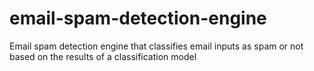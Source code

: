 # email-spam-detection-engine
Email spam detection engine that classifies email inputs as spam or not based on the results of a classification model
